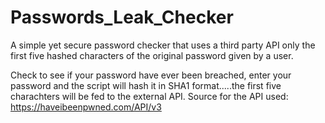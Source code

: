 # Passwords_Leak_Checker
A simple yet secure password checker that uses a third party API only the first five hashed characters of the original password given by a user.

Check to see if your password have ever been breached, enter your password and the script will hash it in SHA1 format.....the first five charachters will be fed to the external API.
Source for the API used: https://haveibeenpwned.com/API/v3
